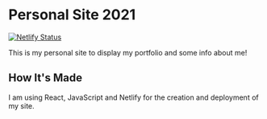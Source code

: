 # Personal Site 2021

[![Netlify Status](https://api.netlify.com/api/v1/badges/0515f74e-7162-4255-846b-78592695601c/deploy-status)](https://app.netlify.com/sites/priceless-perlman-82f28c/deploys)

This is my personal site to display my portfolio and some info about me!

## How It's Made

I am using React, JavaScript and Netlify for the creation and deployment of my site.
